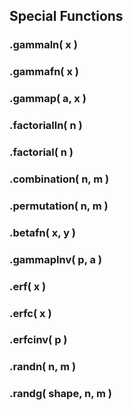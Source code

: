 ## Special Functions

### .gammaln( x )

### .gammafn( x )

### .gammap( a, x )

### .factorialln( n )

### .factorial( n )

### .combination( n, m )

### .permutation( n, m )

### .betafn( x, y )

### .gammapInv( p, a )

### .erf( x )

### .erfc( x )

### .erfcinv( p )

### .randn( n, m )

### .randg( shape, n, m )
